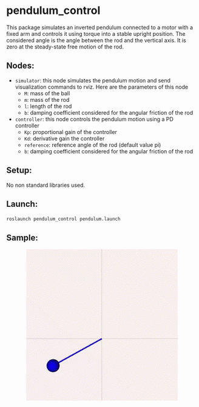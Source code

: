  
# pendulum_control

This package simulates an inverted pendulum connected to a motor with a fixed arm and controls it using torque into a stable upright position. The considered angle is the angle between the rod and the vertical axis. It is zero at the steady-state free motion of the rod.

## Nodes:
- `simulator`: this node simulates the pendulum motion and send visualization commands to rviz. Here are the parameters of this node
    - `M`: mass of the ball
    - `m`: mass of the rod
    - `l`: length of the rod
    - `b`: damping coefficient considered for the angular friction of the rod
- `controller`: this node controls the pendulum motion using a PD controller
    - `Kp`: proportional gain of the controller
    - `Kd`: derivative gain the controller
    - `reference`: reference angle of the rod (default value pi) 
    - `b`: damping coefficient considered for the angular friction of the rod

## Setup:
No non standard libraries used.

## Launch:
`roslaunch pendulum_control pendulum.launch`

## Sample:
<div align="center">
  <img src="https://github.com/bsadr/pendulum_control/blob/master/sample.GIF"/>
</div>
